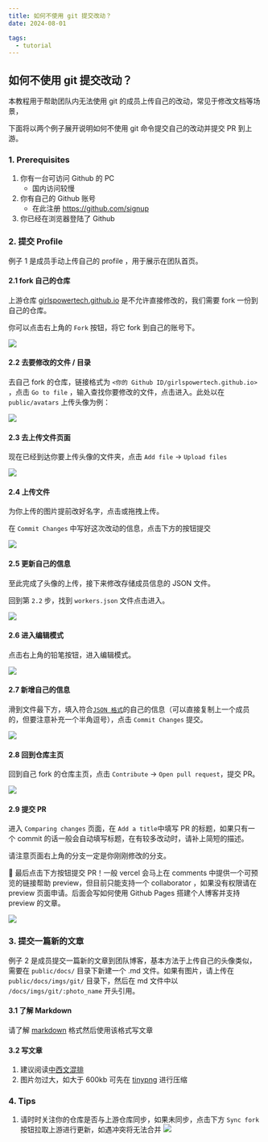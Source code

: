 ```yaml
---
title: 如何不使用 git 提交改动？
date: 2024-08-01

tags:
  - tutorial
---
```


## 如何不使用 git 提交改动？

本教程用于帮助团队内无法使用 git 的成员上传自己的改动，常见于修改文档等场景，

下面将以两个例子展开说明如何不使用 git 命令提交自己的改动并提交 PR 到上游。

### 1. Prerequisites

1. 你有一台可访问 Github 的 PC
   - 国内访问较慢
2. 你有自己的 Github 账号
   - 在此注册 https://github.com/signup
3. 你已经在浏览器登陆了 Github

### 2. 提交 Profile

例子 1 是成员手动上传自己的 profile ，用于展示在团队首页。

#### 2.1 fork 自己的仓库

上游仓库 [girlspowertech.github.io](https://github.com/girlspowertech/girlspowertech.github.io) 是不允许直接修改的，我们需要 fork 一份到自己的仓库。

你可以点击右上角的 `Fork` 按钮，将它 fork 到自己的账号下。

![](/docs/imgs/git/1.png)

#### 2.2 去要修改的文件 / 目录

去自己 fork 的仓库，链接格式为 `<你的 Github ID/girlspowertech.github.io>` ，点击 `Go to file` ，输入查找你要修改的文件，点击进入。此处以在 `public/avatars` 上传头像为例：

![](/docs/imgs/git/2.png)

#### 2.3 去上传文件页面

现在已经到达你要上传头像的文件夹，点击 `Add file` -> `Upload files`

![](/docs/imgs/git/3.png)

#### 2.4 上传文件

为你上传的图片提前改好名字，点击或拖拽上传。

在 `Commit Changes` 中写好这次改动的信息，点击下方的按钮提交

![](/docs/imgs/git/9.png)

#### 2.5 更新自己的信息

至此完成了头像的上传，接下来修改存储成员信息的 JSON 文件。

回到第 `2.2` 步，找到 `workers.json` 文件点击进入。

![](/docs/imgs/git/4.png)

#### 2.6 进入编辑模式

点击右上角的铅笔按钮，进入编辑模式。

![](/docs/imgs/git/8.png)

#### 2.7 新增自己的信息

滑到文件最下方，填入符合[`JSON 格式`](https://developer.mozilla.org/zh-CN/docs/Learn/JavaScript/Objects/JSON)的自己的信息（可以直接复制上一个成员的，但要注意补充一个半角逗号），点击 `Commit Changes` 提交。

![](/docs/imgs/git/7.png)

#### 2.8 回到仓库主页

回到自己 fork 的仓库主页，点击 `Contribute` -> `Open pull request`，提交 PR。

![](/docs/imgs/git/6.png)

#### 2.9 提交 PR

进入 `Comparing changes` 页面，在 `Add a title`中填写 PR 的标题，如果只有一个 commit 的话一般会自动填写标题，在有较多改动时，请补上简短的描述。

请注意页面右上角的分支一定是你刚刚修改的分支。

🍻 最后点击下方按钮提交 PR！一般 vercel 会马上在 comments 中提供一个可预览的链接帮助 preview，但目前只能支持一个 collaborator ，如果没有权限请在 preview 页面申请。后面会写如何使用 Github Pages 搭建个人博客并支持 preview 的文章。

![](/docs/imgs/git/5.png)

### 3. 提交一篇新的文章

例子 2 是成员提交一篇新的文章到团队博客，基本方法于上传自己的头像类似，需要在 `public/docs/` 目录下新建一个 .md 文件。如果有图片，请上传在 `public/docs/imgs/git/` 目录下，然后在 md 文件中以 `/docs/imgs/git/:photo_name` 开头引用。

#### 3.1 了解 Markdown

请了解 [markdown](https://markdownlivepreview.com/) 格式然后使用该格式写文章

#### 3.2 写文章

1. 建议阅读[中西文混排](https://design.teambition.com/doc/mixed)
2. 图片勿过大，如大于 600kb 可先在 [tinypng](https://tinypng.com/) 进行压缩

### 4. Tips

1. 请时时关注你的仓库是否与上游仓库同步，如果未同步，点击下方 `Sync fork` 按钮拉取上游进行更新，如遇冲突将无法合并
  ![](/docs/imgs/git/sync.png)
